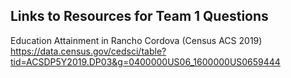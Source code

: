 ## Links to Resources for Team 1 Questions 

Education Attainment in Rancho Cordova (Census ACS 2019)
https://data.census.gov/cedsci/table?tid=ACSDP5Y2019.DP03&g=0400000US06_1600000US0659444
